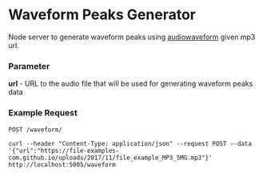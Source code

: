 # Waveform Peaks Generator
Node server to generate waveform peaks using [audiowaveform](https://github.com/bbc/audiowaveform) given mp3 url.

### Parameter
**url** -  URL to the audio file that will be used for generating waveform peaks data

### Example Request

`POST /waveform/`

    curl --header "Content-Type: application/json" --request POST --data '{"url":"https://file-examples-com.github.io/uploads/2017/11/file_example_MP3_5MG.mp3"}' http://localhost:5005/waveform
